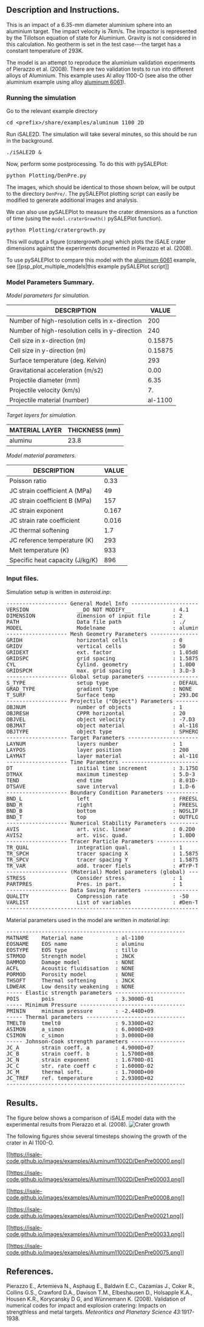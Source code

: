 ## Description and Instructions.

This is an impact of a 6.35-mm diameter aluminium sphere into an aluminium target. The impact velocity is 7km/s. The impactor is represented by the Tillotson equation of state for Aluminium. Gravity is not considered in this calculation. No geotherm is set in the test case---the target has a constant temperature of 293K.

The model is an attempt to reproduce the aluminium validation experiments of Pierazzo et al. (2008). There are two validation tests to run into different alloys of Aluminium. This example uses Al alloy 1100-O (see also the other aluminium example using alloy [aluminum 6061](Cratering-in-Aluminum-6061)).

### Running the simulation

Go to the relevant example directory
<pre>
cd &lt;prefix&gt;/share/examples/aluminum_1100_2D
</pre>

Run iSALE2D.  The simulation will take several minutes, so this should be run in the background.
<pre>
./iSALE2D &
</pre>

Now, perform some postprocessing. To do this with pySALEPlot:

<pre>
python Plotting/DenPre.py
</pre>

The images, which should be identical to those shown below, will be output to the directory `DenPre/`. The pySALEPlot plotting script can easily be modified to generate additional images and analysis.

We can also use pySALEPlot to measure the crater dimensions as a function of time (using the `model.craterGrowth()` pySALEPlot function).

<pre>
python Plotting/cratergrowth.py
</pre>

This will output a figure (cratergrowth.png) which plots the iSALE crater dimensions against the experiments documented in Pierazzo et al. (2008).

To use pySALEPlot to compare this model with the [aluminum 6061](Cratering-in-Aluminum-6061) example, see [[psp_plot_multiple_models|this example pySALEPlot script]]

### Model Parameters Summary.

*Model parameters for simulation.*

| DESCRIPTION                                    |  VALUE  |
| ---------------------------------------------- | ------- |
| Number of high-resolution cells in x-direction | 200     |
| Number of high-resolution cells in y-direction | 240     |
| Cell size in x-direction (m)                   | 0.15875 |
| Cell size in y-direction (m)                   | 0.15875 |
| Surface temperature (deg. Kelvin)              | 293     |
| Gravitational acceleration (m/s2)              | 0.00    |
| Projectile diameter (mm)                       | 6.35    |
| Projectile velocity (km/s)                     | 7.      |
| Projectile material (number)                   | al-1100 |

*Target layers for simulation.*

| MATERIAL LAYER  |    THICKNESS (mm) |
| --------------- | ----------------- |
| aluminu         |             23.8  |

*Model material parameters.*

| DESCRIPTION | VALUE |
| ----------- | ----- |
| Poisson ratio | 0.33 |
| JC strain coefficient A (MPa) |49|
| JC strain coefficient B (MPa) |157|
| JC strain exponent |0.167|
| JC strain rate coefficient |0.016|
| JC thermal softening |1.7|
| JC reference temperature (K) |293|
| Melt temperature (K) |933|
| Specific heat capacity (J/kg/K) |896|

### Input files.

Simulation setup is written in *asteroid.inp*:
<pre>
------------------- General Model Info ---------------------------------
VERSION               __DO NOT MODIFY__             : 4.1
DIMENSION             dimension of input file       : 2
PATH                  Data file path                : ./
MODEL                 Modelname                     : aluminium_1100_2D
------------------- Mesh Geometry Parameters ---------------------------
GRIDH                 horizontal cells              : 0           : 200         : 50
GRIDV                 vertical cells                : 50          : 240         : 0
GRIDEXT               ext. factor                   : 1.05d0
GRIDSPC               grid spacing                  : 1.5875D-4
CYL                   Cylind. geometry              : 1.0D0
GRIDSPCM              max. grid spacing             : 3.D-3
------------------- Global setup parameters -----------------------------
S_TYPE                setup type                    : DEFAULT
GRAD_TYPE             gradient type                 : NONE
T_SURF                Surface temp                  : 293.D0
------------------- Projectile ("Object") Parameters --------------------
OBJNUM                number of objects             : 1
OBJRESH               CPPR horizontal               : 20
OBJVEL                object velocity               : -7.D3
OBJMAT                object material               : al-1100
OBJTYPE               object type                   : SPHEROID
------------------- Target Parameters ----------------------------------
LAYNUM                layers number                 : 1
LAYPOS                layer position                : 200
LAYMAT                layer material                : al-1100
------------------- Time Parameters ------------------------------------
DT                    initial time increment        : 3.175D-8
DTMAX                 maximum timestep              : 5.D-3
TEND                  end time                      : 8.01D-5
DTSAVE                save interval                 : 1.D-6
------------------- Boundary Condition Parameters ----------------------
BND_L                 left                          : FREESLIP
BND_R                 right                         : FREESLIP
BND_B                 bottom                        : NOSLIP
BND_T                 top                           : OUTFLOW
------------------- Numerical Stability Parameters ---------------------
AVIS                  art. visc. linear             : 0.2D0
AVIS2                 art. visc. quad.              : 1.0D0
------------------- Tracer Particle Parameters -------------------------
TR_QUAL               integration qual.             : 1
TR_SPCH               tracer spacing X              : 1.5875D-4   : 1.5875D-4
TR_SPCV               tracer spacing Y              : 1.5875D-4   : 1.5875D-4
TR_VAR                add. tracer fiels             : #TrP-TrT#
------------------- (Material) Model parameters (global) ---------------
STRESS                Consider stress               : 1
PARTPRES              Pres. in part.                : 1
------------------- Data Saving Parameters -----------------------------
QUALITY               Compression rate              : -50
VARLIST               List of variables             : #Den-Tmp-Pre-Sie-Yld-VEL#
------------------------------------------------------------------------
</pre>

Material parameters used in the model are written in *material.inp*:
<pre>
--------------------------------------------------------
MATNAME    Material name          : al-1100
EOSNAME    EOS name               : aluminu
EOSTYPE    EOS type               : tillo
STRMOD     Strength model         : JNCK
DAMMOD     Damage model           : NONE
ACFL       Acoustic fluidisation  : NONE
PORMOD     Porosity model         : NONE
THSOFT     Thermal softening      : JNCK
LDWEAK     Low density weakening  : NONE
----- Elastic strength parameters ----------------------
POIS       pois                   : 3.3000D-01
----- Minimum Pressure ---------------------------------
PMININ     minimum pressure       : -2.440D+09
----- Thermal parameters -------------------------------
TMELT0     tmelt0                 : 9.3300D+02
ASIMON     a_simon                : 6.0000D+09
CSIMON     c_simon                : 3.0000D+00
----- Johnson-Cook strength parameters -----------------
JC_A       strain coeff. a        : 4.9000D+07
JC_B       strain coeff. b        : 1.5700D+08
JC_N       strain exponent        : 1.6700D-01
JC_C       str. rate coeff c      : 1.6000D-02
JC_M       thermal soft.          : 1.7000D+00
JC_TREF    ref. temperature       : 2.9300D+02
--------------------------------------------------------
</pre>

## Results.

The figure below shows a comparison of iSALE model data with the experimental results from Pierazzo et al. (2008).
![Crater growth](https://isale-code.github.io/images/examples/Aluminum11002D/cratergrowth.png)

The following figures show several timesteps showing the growth of the crater in Al 1100-O.

[[https://isale-code.github.io/images/examples/Aluminum11002D/DenPre00000.png]]

[[https://isale-code.github.io/images/examples/Aluminum11002D/DenPre00003.png]]

[[https://isale-code.github.io/images/examples/Aluminum11002D/DenPre00008.png]]

[[https://isale-code.github.io/images/examples/Aluminum11002D/DenPre00021.png]]

[[https://isale-code.github.io/images/examples/Aluminum11002D/DenPre00033.png]]

[[https://isale-code.github.io/images/examples/Aluminum11002D/DenPre00075.png]]


## References.

Pierazzo E., Artemieva N., Asphaug E., Baldwin E.C., Cazamias J., Coker R., Collins G.S., Crawford D.A., Davison T.M., Elbeshausen D., Holsapple K.A., Housen K.R., Korycansky D G, and Wünnemann K. (2008). Validation of numerical codes for impact and explosion cratering: Impacts on strengthless and metal targets. _Meteoritics and Planetary Science_ *43*:1917-1938.
